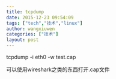 ```yaml
---
title: tcpdump
date: 2015-12-23 09:54:09
tags: ["tech","技术","linux"]
author: wangxiuwen
categories: ["技术"]
layout: post
---
```



tcpdump -i eth0 -w test.cap

可以使用wireshark之类的东西打开.cap文件


